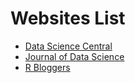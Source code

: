 # Websites List

- [Data Science Central](https://www.datasciencecentral.com/)
- [Journal of Data Science](http://jds-online.com/)
- [R Bloggers](https://www.r-bloggers.com/)